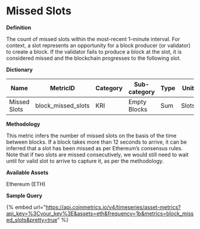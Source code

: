 # Missed Slots

**Definition**

The count of missed slots within the most-recent 1-minute interval. For context, a slot represents an opportunity for a block producer (or validator) to create a block. If the validator fails to produce a block at the slot, it is considered missed and the blockchain progresses to the following slot.

**Dictionary**

| Name         | MetricID             | Category | Sub-category | Type | Unit  | Interval |
| ------------ | -------------------- | -------- | ------------ | ---- | ----- | -------- |
| Missed Slots | block\_missed\_slots | KRI      | Empty Blocks | Sum  | Slots | 1b       |

**Methodology**

This metric infers the number of missed slots on the basis of the time between blocks. If a block takes more than 12 seconds to arrive, it can be inferred that a slot has been missed as per Ethereum’s consensus rules. Note that if two slots are missed consecutively, we would still need to wait until for valid slot to arrive to capture it, as per the methodology.

**Available Assets**

Ethereum (ETH)

**Sample Query**

{% embed url="https://api.coinmetrics.io/v4/timeseries/asset-metrics?api_key=%3Cyour_key%3E&assets=eth&frequency=1b&metrics=block_missed_slots&pretty=true" %}
